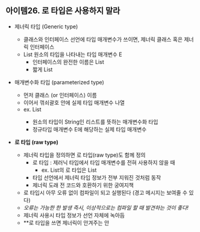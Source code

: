 ## 아이템26. 로 타입은 사용하지 말라

* 제너릭 타입 (Generic type)
	* 클래스와 인터페이스 선언에 타입 매개변수가 쓰이면, 제너릭 클래스 혹은 제너릭 인터페이스
	* List 원소의 타입을 나타내는 타입 매개변수 E
		* 인터페이스의 완전한 이름은 List<E>
		* 짧게 List

* 매개변수화 타입 (parameterized type)
	* 먼저 클래스 (or 인터페이스) 이름
	* 이어서 꺾쇠괄호 안에 실제 타입 매개변수 나열
	* ex. List<String>
		* 원소의 타입이 String인 리스트를 뜻하는 매개변수화 타입
		* 정규타입 매개변수 E에 해당하는 실제 타입 매개변수

* **로 타입 (raw type)**
	* 제너릭 타입을 정의하면 로 타입(raw type)도 함께 정의
		* 로 타입 : 제러닉 타입에서 타입 매개변수를 전혀 사용하지 않을 때
			* ex. List<E>의 로 타입은 List
		* 타입 선언에서 제너릭 타입 정보가 전부 지워진 것처럼 동작
		* 제너릭 도래 전 코드와 호환하기 위한 궁여지책
	* 로 타입시 아무 오류 없이 컴파일이 되고 실행된다 (경고 메시지는 보여줄 수 있다)
	* *오류는 가능한 한 발생 즉시, 이상적으로는 컴파일 할 때 발견하는 것이 좋다!*
	* 제너릭 사용시 타입 정보가 선언 자체에 녹아듬
	* **로 타입을 쓰면 제너릭이 안겨주는 안
<!--stackedit_data:
eyJoaXN0b3J5IjpbLTE2OTEwODMxMDVdfQ==
-->